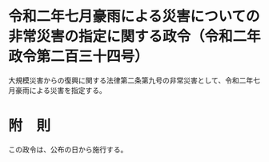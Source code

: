 # 令和二年七月豪雨による災害についての非常災害の指定に関する政令（令和二年政令第二百三十四号）
大規模災害からの復興に関する法律第二条第九号の非常災害として、令和二年七月豪雨による災害を指定する。
# 附　則
この政令は、公布の日から施行する。
